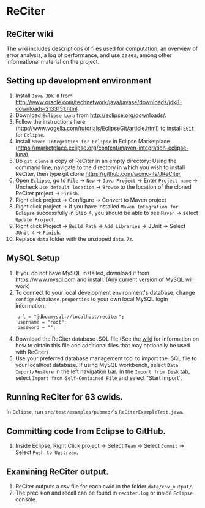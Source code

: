 # ReCiter

## ReCiter wiki
The <a href="../../wiki">wiki</a> includes descriptions of files used for computation, an overview of error analysis, a log of performance, and use cases, among other informational material on the project.

## Setting up development environment
1. Install `Java JDK 8` from http://www.oracle.com/technetwork/java/javase/downloads/jdk8-downloads-2133151.html.
2. Download `Eclipse Luna` from http://eclipse.org/downloads/.
3. Follow the instructions here (http://www.vogella.com/tutorials/EclipseGit/article.html) to install `EGit` for `Eclipse`.
4. Install `Maven Integration for Eclipse` in Eclipse Marketplace (https://marketplace.eclipse.org/content/maven-integration-eclipse-luna).
5. Do `git clone` a copy of ReCiter in an empty directory: Using the command line, navigate to the directory in which you wish to install ReCiter, then type git clone https://github.com/wcmc-its/JReCiter
6. Open `Eclipse`, go to `File` -> `New` -> `Java Project` -> Enter `Project name` -> Uncheck `Use default location` -> `Browse` to the location of the cloned ReCiter project -> `Finish`.
7. Right click project -> Configure -> Convert to Maven project
8. Right click project -> If you have installed `Maven Integration for Eclipse` successfully in Step 4, you should be able to see `Maven` -> select `Update Project`.
9. Right click Project -> `Build Path` -> `Add Libraries` -> JUnit -> Select `JUnit 4` -> `Finish`.
10. Replace `data` folder with the unzipped `data.7z`.

## MySQL Setup
1. If you do not have MySQL installed, download it from https://www.mysql.com and install. (Any current version of MySQL will work) 
2. To connect to your local development environment's database, change `configs/database.properties` to your own local MySQL login information.
```
	url = "jdbc:mysql://localhost/reciter";
	username = "root";
	password = "";
```
4. Download the ReCiter database .SQL file (See the <a href="../../wiki">wiki</a> for information on how to obtain this file and additional files that may optionally be used with ReCiter)
5. Use your preferred database management tool to import the .SQL file to your localhost database. If using MySQL workbench, select `Data Import/Restore` in the left navigation bar; in the `Import from Disk` tab, select `Import from Self-Contained File` and select "Start Import`.

## Running ReCiter for 63 cwids.
In `Eclipse`, run `src/test/examples/pubmed/`'s `ReCiterExampleTest.java`.

## Committing code from Eclipse to GitHub.
1. Inside Eclipse, Right Click project -> Select `Team` -> Select `Commit` -> Select `Push to Upstream`.

## Examining ReCiter output.
1. ReCiter outputs a csv file for each cwid in the folder `data/csv_output/`.
2. The precision and recall can be found in `reciter.log` or inside `Eclipse` console.
